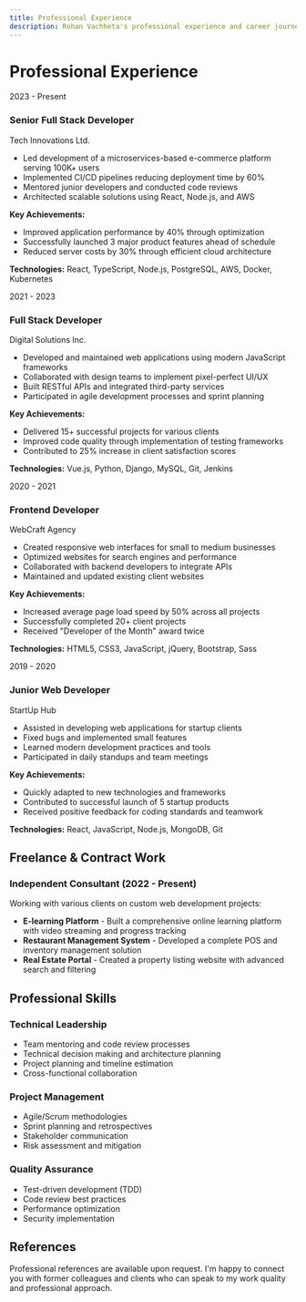 ```yaml
---
title: Professional Experience
description: Rohan Vachheta's professional experience and career journey
---
```


# Professional Experience

<div class="timeline">

<div class="timeline-item">
<div class="timeline-date">2023 - Present</div>
<h3 class="timeline-title">Senior Full Stack Developer</h3>
<div class="timeline-company">Tech Innovations Ltd.</div>

- Led development of a microservices-based e-commerce platform serving 100K+ users
- Implemented CI/CD pipelines reducing deployment time by 60%
- Mentored junior developers and conducted code reviews
- Architected scalable solutions using React, Node.js, and AWS

**Key Achievements:**
- Improved application performance by 40% through optimization
- Successfully launched 3 major product features ahead of schedule
- Reduced server costs by 30% through efficient cloud architecture

**Technologies:** React, TypeScript, Node.js, PostgreSQL, AWS, Docker, Kubernetes
</div>

<div class="timeline-item">
<div class="timeline-date">2021 - 2023</div>
<h3 class="timeline-title">Full Stack Developer</h3>
<div class="timeline-company">Digital Solutions Inc.</div>

- Developed and maintained web applications using modern JavaScript frameworks
- Collaborated with design teams to implement pixel-perfect UI/UX
- Built RESTful APIs and integrated third-party services
- Participated in agile development processes and sprint planning

**Key Achievements:**
- Delivered 15+ successful projects for various clients
- Improved code quality through implementation of testing frameworks
- Contributed to 25% increase in client satisfaction scores

**Technologies:** Vue.js, Python, Django, MySQL, Git, Jenkins
</div>

<div class="timeline-item">
<div class="timeline-date">2020 - 2021</div>
<h3 class="timeline-title">Frontend Developer</h3>
<div class="timeline-company">WebCraft Agency</div>

- Created responsive web interfaces for small to medium businesses
- Optimized websites for search engines and performance
- Collaborated with backend developers to integrate APIs
- Maintained and updated existing client websites

**Key Achievements:**
- Increased average page load speed by 50% across all projects
- Successfully completed 20+ client projects
- Received "Developer of the Month" award twice

**Technologies:** HTML5, CSS3, JavaScript, jQuery, Bootstrap, Sass
</div>

<div class="timeline-item">
<div class="timeline-date">2019 - 2020</div>
<h3 class="timeline-title">Junior Web Developer</h3>
<div class="timeline-company">StartUp Hub</div>

- Assisted in developing web applications for startup clients
- Fixed bugs and implemented small features
- Learned modern development practices and tools
- Participated in daily standups and team meetings

**Key Achievements:**
- Quickly adapted to new technologies and frameworks
- Contributed to successful launch of 5 startup products
- Received positive feedback for coding standards and teamwork

**Technologies:** React, JavaScript, Node.js, MongoDB, Git
</div>

</div>

## Freelance & Contract Work

### Independent Consultant (2022 - Present)

Working with various clients on custom web development projects:

- **E-learning Platform** - Built a comprehensive online learning platform with video streaming and progress tracking
- **Restaurant Management System** - Developed a complete POS and inventory management solution
- **Real Estate Portal** - Created a property listing website with advanced search and filtering

## Professional Skills

### Technical Leadership
- Team mentoring and code review processes
- Technical decision making and architecture planning
- Project planning and timeline estimation
- Cross-functional collaboration

### Project Management
- Agile/Scrum methodologies
- Sprint planning and retrospectives
- Stakeholder communication
- Risk assessment and mitigation

### Quality Assurance
- Test-driven development (TDD)
- Code review best practices
- Performance optimization
- Security implementation

## References

Professional references are available upon request. I'm happy to connect you with former colleagues and clients who can speak to my work quality and professional approach.
